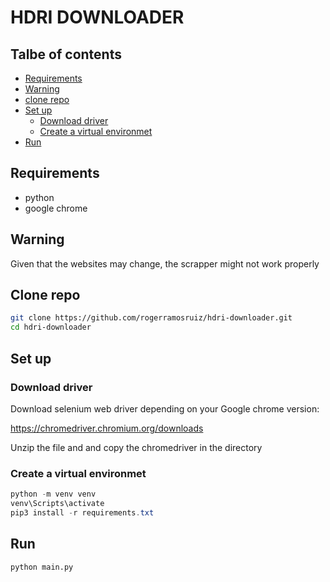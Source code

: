# HDRI DOWNLOADER
## Talbe of contents
- [Requirements](#requirements)
- [Warning](#warning)
- [clone repo](#clone-repo)
- [Set up](#set-up)
    - [Download driver](#download-driver)
    - [Create a virtual environmet](#create-a-virtual-environmet)
- [Run](#run)

## Requirements
- python
- google chrome

## Warning

Given that the websites may change, the scrapper might not work properly

## Clone repo

```bash
git clone https://github.com/rogerramosruiz/hdri-downloader.git
cd hdri-downloader
```

## Set up
### Download driver
Download selenium web driver depending on your Google chrome version:

https://chromedriver.chromium.org/downloads

Unzip the file and and copy the chromedriver in the directory

### Create a virtual environmet

```powershell
python -m venv venv
venv\Scripts\activate
pip3 install -r requirements.txt
```

## Run

```bash
python main.py
```